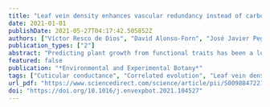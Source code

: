 ```yaml
---
title: "Leaf vein density enhances vascular redundancy instead of carbon uptake at the expense of increasing water leaks in oaks"
date: 2021-01-01
publishDate: 2021-05-27T04:17:42.505852Z
authors: ["Víctor Resco de Dios", "David Alonso-Forn", "José Javier Peguero-Pina", "Domingo Sancho-Knapik", "Eustaquio Gil-Pelegrín", "Michael J. Aspinwall", "Chris Blackman", "David G. Williams", "Elena Granda"]
publication_types: ["2"]
abstract: "Predicting plant growth from functional traits has been a long-term goal of experimental botany. Early studies considered that resource traits align across a single axis, from high to low growth rates. The drivers of nocturnal and cuticular leaf conductances have received much recent attention, but how they align with other functional traits along axes of resource use remains to be investigated. Here we examined correlated evolution of secondary growth, leaf economic, stomatal, venation and gas exchange traits across 12 Quercus species growing in a common garden. Variation in growth correlated with variation in assimilation and nocturnal conductance (gn). Our observations are consistent with the hypothesis of a negative relationship between SLA and leaf vein density (VLAall) within oaks, indicating that increased VLAall is a strategy to enhance leaf vascular redundancy against stress or perturbation as the degree of sclerophylly increases. gn was negatively correlated with growth and decoupled from daytime conductance and photosynthesis. gn seemed to be a passive process in this genus, apparently driven by enhanced water supply that results from increased VLAall. We also observed a positive relationship between leaf vein density and cuticular conductance, indicating that increasing VLAall may incur significant water costs under strong drought."
featured: false
publication: "*Environmental and Experimental Botany*"
tags: ["Cuticular conductance", "Correlated evolution", "Leaf vein density", "Nocturnal conductance", "Oaks", "Plant growth", "Trait coordination"]
url_pdf: "https://www.sciencedirect.com/science/article/pii/S009884722100157X"
doi: "https://doi.org/10.1016/j.envexpbot.2021.104527"
---
```


